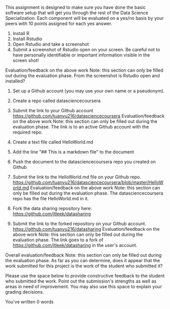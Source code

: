 This assignment is designed to make sure you have done the basic software setup that will get you through the rest of the Data Science Specialization. Each component will be evaluated on a yes/no basis by your peers with 10 points assigned for each yes answer. 
1.  Install R 
2.	Install Rstudio
3.	Open Rstudio and take a screenshot
4.	Submit a screenshot of Rstudio open on your screen. 
 Be careful not to have personally identifiable or important information visible in the screen shot!

 
Evaluation/feedback on the above work
Note: this section can only be filled out during the evaluation phase.
From the screenshot is Rstudio open and installed?
     
1.	Set up a Github account (you may use your own name or a pseudonym).
2.	Create a repo called datasciencecoursera
3.	Submit the link to your Github account
https://github.com/tuanvu216/datasciencecoursera
Evaluation/feedback on the above work
Note: this section can only be filled out during the evaluation phase.
The link is to an active Github account with the required repo. 
     
1.	Create a text file called HelloWorld.md
2.	Add the line "## This is a markdown file" to the document
3.	Push the document to the datasciencecoursera repo you created on Github
4.	Submit the link to the HelloWorld.md file on your Github repo. 
https://github.com/tuanvu216/datasciencecoursera/blob/master/HelloWorld.md
Evaluation/feedback on the above work
Note: this section can only be filled out during the evaluation phase.
The datasciencecoursera repo has the file HelloWorld.md in it. 
     
1.	Fork the data sharing repository here: https://github.com/jtleek/datasharing
2.	Submit the link to the forked repository on your Github account. 
https://github.com/tuanvu216/datasharing
Evaluation/feedback on the above work
Note: this section can only be filled out during the evaluation phase.
The link goes to a fork of https://github.com/jtleek/datasharing in the user's account.
     
Overall evaluation/feedback
Note: this section can only be filled out during the evaluation phase.
As far as you can determine, does it appear that the work submitted for this project is the work of the student who submitted it?
     
Please use the space below to provide constructive feedback to the student who submitted the work. Point out the submission's strengths as well as areas in need of improvement. You may also use this space to explain your grading decisions.
 
You've written 0 words
